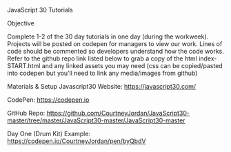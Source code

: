 JavaScript 30 Tutorials

Objective

Complete 1-2 of the 30 day tutorials in one day (during the workweek). Projects will be posted on codepen for managers to view our work. Lines of code should be commented so developers understand how the code works. Refer to the github repo link listed below to grab a copy of the html index-START.html and any linked assets you may need (css can be copied/pasted into codepen but you’ll need to link any media/images from github)  

Materials & Setup
Javascript30 Website: https://javascript30.com/

CodePen: https://codepen.io

GitHub Repo: https://github.com/CourtneyJordan/JavaScript30-master/tree/master/JavaScript30-master/JavaScript30-master

Day One (Drum Kit) Example: https://codepen.io/CourtneyJordan/pen/byQbdV
